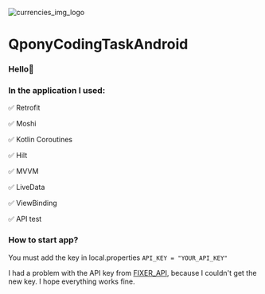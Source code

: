 ![currencies_img_logo](https://user-images.githubusercontent.com/75754448/169709832-bf17bf61-5691-4666-b89b-f44baa12c8a5.jpg)

# QponyCodingTaskAndroid

### Hello👋

### In the application I used:

:white_check_mark: Retrofit

:white_check_mark: Moshi

:white_check_mark: Kotlin Coroutines

:white_check_mark: Hilt

:white_check_mark: MVVM

:white_check_mark: LiveData

:white_check_mark: ViewBinding

:white_check_mark: API test
 
 ### How to start app?
 
 You must add the key in local.properties ```API_KEY = "YOUR_API_KEY"```

I had a problem with the API key from [FIXER_API](https://fixer.io/), because I couldn't get the new key. I hope everything works fine.
